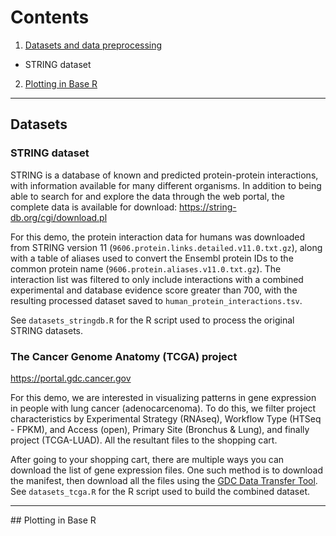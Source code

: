 # Contents

1. [Datasets and data preprocessing](#datasets)
  * STRING dataset
2. [Plotting in Base R](#baseR)

---

<a name="datasets">
  
## Datasets

### STRING dataset
STRING is a database of known and predicted protein-protein interactions, with information available for many different organisms. In addition to being able to search for and explore the data through the web portal, the complete data is available for download: https://string-db.org/cgi/download.pl

For this demo, the protein interaction data for humans was downloaded from STRING version 11 (`9606.protein.links.detailed.v11.0.txt.gz`), along with a table of aliases used to convert the Ensembl protein IDs to the common protein name (`9606.protein.aliases.v11.0.txt.gz`). The interaction list was filtered to only include interactions with a combined experimental and database evidence score greater than 700, with the resulting processed dataset saved to `human_protein_interactions.tsv`.

See `datasets_stringdb.R` for the R script used to process the original STRING datasets.


### The Cancer Genome Anatomy (TCGA) project

https://portal.gdc.cancer.gov

For this demo, we are interested in visualizing patterns in gene expression in people with lung cancer (adenocarcenoma). To do this, we filter project characteristics by Experimental Strategy (RNAseq), Workflow Type (HTSeq - FPKM), and Access (open), Primary Site (Bronchus & Lung), and finally project (TCGA-LUAD). All the resultant files to the shopping cart.

After going to your shopping cart, there are multiple ways you can download the list of gene expression files. One such method is to download the manifest, then download all the files using the [GDC Data Transfer Tool](https://gdc.cancer.gov/access-data/gdc-data-transfer-tool). See `datasets_tcga.R` for the R script used to build the combined dataset.

---
<a name="baseR">
## Plotting in Base R

